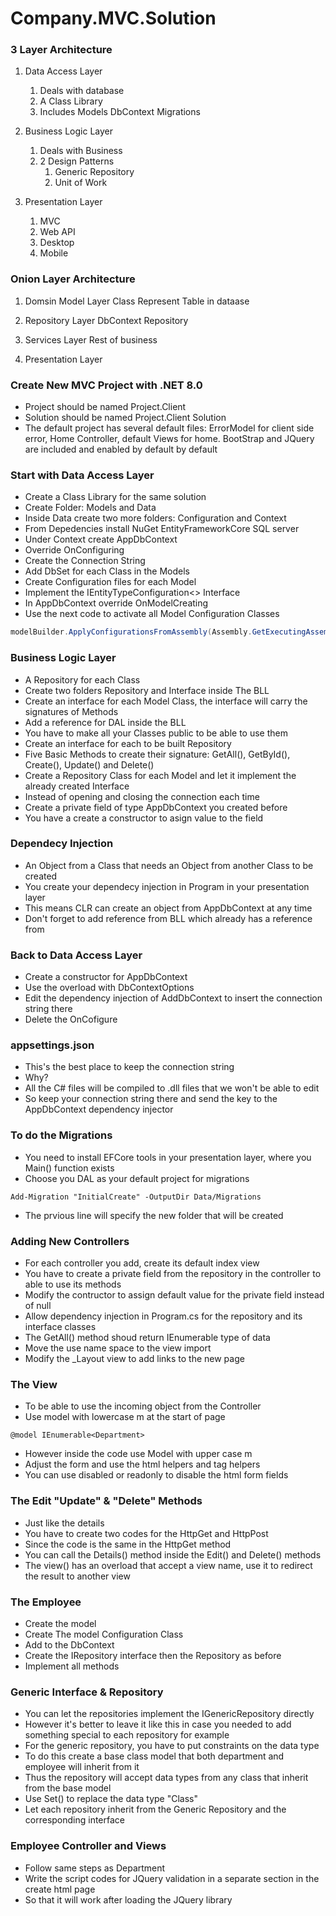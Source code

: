 # Company.MVC.Solution

### 3 Layer Architecture
1. Data Access Layer
    1. Deals with database
    2. A Class Library
    3. Includes Models DbContext Migrations

2. Business Logic Layer
    1. Deals with Business
    2. 2 Design Patterns
        1. Generic Repository
        2. Unit of Work

3. Presentation Layer
    1. MVC
    2. Web API
    3. Desktop
    4. Mobile

### Onion Layer Architecture
1. Domsin Model Layer
    Class Represent Table in dataase

2. Repository Layer
    DbContext
    Repository

3. Services Layer
    Rest of business

4. Presentation Layer

### Create New MVC Project with .NET 8.0
* Project should be named Project.Client  
* Solution should be named Project.Client Solution
* The default project has several default files: ErrorModel for client side error, Home Controller, default Views for home. BootStrap and JQuery are included and enabled by default by default

### Start with Data Access Layer
* Create a Class Library for the same solution
* Create Folder: Models and Data
* Inside Data create two more folders: Configuration and Context
* From Depedencies install NuGet EntityFrameworkCore SQL server
* Under Context create AppDbContext
* Override OnConfiguring
* Create the Connection String
* Add DbSet for each Class in the Models
* Create Configuration files for each Model
* Implement the IEntityTypeConfiguration<> Interface
* In AppDbContext override OnModelCreating
* Use the next code to activate all Model Configuration Classes  
```C#
modelBuilder.ApplyConfigurationsFromAssembly(Assembly.GetExecutingAssembly());
```

### Business Logic Layer
* A Repository for each Class  
* Create two folders Repository and Interface inside The BLL
* Create an interface for each Model Class, the interface will carry the signatures of Methods
* Add a reference for DAL inside the BLL
* You have to make all your Classes public to be able to use them
* Create an interface for each to be built Repository
* Five Basic Methods to create their signature: GetAll(), GetById(), Create(), Update() and Delete()
* Create a Repository Class for each Model and let it implement the already created Interface
* Instead of opening and closing the connection each time
* Create a private field of type AppDbContext you created before
* You have a create a constructor to asign value to the field

### Dependecy Injection
* An Object from a Class that needs an Object from another Class to be created
* You create your dependecy injection in Program in your presentation layer
* This means CLR can create an object from AppDbContext at any time
* Don't forget to add reference from BLL which already has a reference from

### Back to Data Access Layer
* Create a constructor for AppDbContext
* Use the overload with DbContextOptions
* Edit the dependency injection of AddDbContext to insert the connection string there
* Delete the OnCofigure

### appsettings.json
* This's the best place to keep the connection string
* Why?
* All the C# files will be compiled to .dll files that we won't be able to edit
* So keep your connection string there and send the key to the AppDbContext dependency injector

### To do the Migrations
* You need to install EFCore tools in your presentation layer, where you Main() function exists
* Choose you DAL as your default project for migrations
```
Add-Migration "InitialCreate" -OutputDir Data/Migrations
```
* The prvious line will specify the new folder that will be created

### Adding New Controllers
* For each controller you add, create its default index view
* You have to create a private field from the repository in the controller to able to use its methods
* Modify the contructor to assign default value for the private field instead of null
* Allow dependency injection in Program.cs for the repository and its interface classes
* The GetAll() method shoud return IEnumerable type of data
* Move the use name space to the view import
* Modify the _Layout view to add links to the new page

### The View
* To be able to use the incoming object from the Controller
* Use model with lowercase m at the start of page
```
@model IEnumerable<Department>
```
* However inside the code use Model with upper case m
* Adjust the form and use the html helpers and tag helpers
* You can use disabled or readonly to disable the html form fields

### The Edit "Update" & "Delete" Methods
* Just like the details
* You have to create two codes for the HttpGet and HttpPost
* Since the code is the same in the HttpGet method
* You can call the Details() method inside the Edit() and Delete() methods
* The view() has an overload that accept a view name, use it to redirect the result to another view

### The Employee
* Create the model
* Create The model Configuration Class
* Add to the DbContext
* Create the IRepository interface then the Repository as before
* Implement all methods

### Generic Interface & Repository
* You can let the repositories implement the IGenericRepository directly
* However it's better to leave it like this in case you needed to add something special to each repository for example
* For the generic repository, you have to put constraints on the data type
* To do this create a base class model that both department and employee will inherit from it
* Thus the repository will accept data types from any class that inherit from the base model
* Use Set<T>() to replace the data type "Class"
* Let each repository inherit from the Generic Repository and the corresponding interface

### Employee Controller and Views
* Follow same steps as Department
* Write the script codes for JQuery validation in a separate section in the create html page
* So that it will work after loading the JQuery library